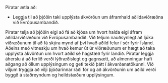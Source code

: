 Píratar ætla að:

- Leggja til að þjóðin taki upplýsta ákvörðun um áframhald aðildaviðræðna við Evrópusambandið.

Píratar telja að þjóðin eigi að fá að kjósa um hvort halda eigi áfram aðildarviðræðum við Evrópusambandið. Við teljum nauðsynlegt að ljúka viðræðunum til að fá skýra mynd af því hvað aðild felur í sér fyrir Ísland. Aðeins með vitneskju um hvað kemur út úr viðræðunum er hægt að taka upplýsta ákvörðun um hvort aðild sé hagstæð fyrir landið. 
Píratar leggja áherslu á að ferlið verði lýðræðislegt og gagnsætt, að almenningur hafi aðgang að öllum upplýsingum og geti tekið þátt í ákvarðanatökunni. Við viljum tryggja að vilji þjóðarinnar ráði för og að ákvörðunin um aðild verði byggð á staðreyndum og heildstæðum upplýsingum.
